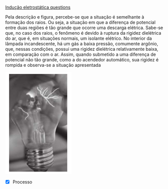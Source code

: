 [Indução eletrostática questions](Indu%C3%A7%C3%A3o%20eletrost%C3%A1tica%20questions.md)

Pela descrição e figura, percebe-se que a situação é semelhante à formação dos raios. Ou seja, a situação em que a diferença de potencial entre duas regiões é tão grande que ocorre uma descarga elétrica. Sabe-se que, no caso dos raios, o fenômeno é devido à ruptura da rigidez dielétrica do ar, que é, em situações normais, um isolante elétrico. No interior da lâmpada incandescente, há um gás a baixa pressão, comumente argônio, que, nessas condições, possui uma rigidez dielétrica relativamente baixa, em comparação com o ar. Assim, quando submetido a uma diferença de potencial não tão grande, como a do acendedor automático, sua rigidez é rompida e observa-se a situação apresentada

![](Imagens/Pasted%20image%2020200929092654.png)

- [x] Processo 
